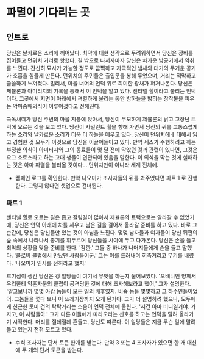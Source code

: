 # 파멸이 기다리는 곳

## 인트로

당신은 날카로운 소리에 깨어났다. 최악에 대한 생각으로 두려워하면서 당신은 장비를 집어들고 던위치 거리로 향했다. 길 밖으로 나서자마자 당신은 차가운 밤공기에서 악취를 느낀다. 간신히 묘사가 가능할 정도로 끔찍하고 자극적인 냄새와 대기의 무거운 공기가 호흡을 힘들게 만든다. 던위치의 주민들은 출입문을 봉해 두었으며, 거리는 적막하고 쓸쓸하게 느껴졌다. 멀리서, 마을 너머의 언덕 위로 희미한 광채가 퍼져나온다. 당신은 제뷸론과 아미티지의 기록을 통해서 이 언덕을 알고 있다. 센티넬 힐이라고 불리는 언덕이다. 그곳에서 지면이 아래에서 격렬하게 울리는 동안 밤하늘을 밝히는 장작불을 피우는 악마숭배의식이 이루어졌다고 전해진다.

쏙독새떼가 당신 주변의 마을 지붕에 앉아서, 당신이 무모하게 제뷸론의 낡고 고장난 트럭에 오르는 것을 보고 있다. 당신이 사일런트 힐을 향해 가면서 당신의 귀를 고통스럽게 하는 소리와 날카로운 소리가 더욱 더 하늘을 메우고 있다. 당신이 던위치에ㅔ 대해서 읽고 경험한 것 모두가 이것으로 당신을 이끌어들이고 있다. 만약 세스가 수행하려고 하는 부정한 의식이 아미티지와 그의 동료들이 몇 달 전에 막았던 것과 관련이 있다면, 그것은 요그 소토스라고 하는 고대 생물이 연관되어 있음을 말한다. 이 의식을 막는 것에 실패하는 것은 아마 파멸을 불러올 것이다... 던위치만이 아니라 세계 전체에.

* 켐페인 로그를 확인한다. 만약 나오미가 조사자들의 뒤를 봐주었다면 파트 1 로 진행한다. 그렇지 않다면 셋업으로 건너뛴다.

### 파트 1

센티넬 힐로 오르는 길은 좁고 갈림길이 많아서 제뷸론의 트럭으로는 알라갈 수 없었기에, 당신은 언덕 아래에 차를 세우고 남은 길을 걸어서 올라갈 준비를 하고 있다. 바로 그 순간에, 당신은 당신들만 있는 것이 아님을 느낀다. 몇몇 남자들과 여자들이 당신 뒤편의 숲 속에서 나타나서 총기를 휘두르며 당신들을 시야에 두고 다가온다. 당신은 손을 들고 최악의 상황을 맞을 준비를 한다. '잠깐,' 그들 중 하나가 나머지들에게 손을 들고 말했다. '클로버 클럽에서 만났던 사람들이군.' 그는 이를 드러내며 히죽거리고 무기를 내렸다. '나오미가 인사를 전하라고 했지.'

호기심이 생긴 당신은 갱 일당들이 여기서 무엇을 하는지 물어보았다. '오배니언 양께서 우리한테 약혼자분의 클럽이 공격당한 것에 대해 조사해보라고 했어,' 그가 설명한다. '알고보니까 몇몇 아캄 놈들이 모든 일의 배후였지. 비숍 놈들 몇몇하고 그 하수인들이었어. 그놈들을 쫓다 보니 이 쓰레기장까지 오게 된거야. 그가 더 설명하려 했으나, 모두에게 친근한 토미 건의 탁탁거리는 소음이 언덕 전체에 울린다. '저건 아마 비니일거야. 가자고, 이 사람들아.' 그가 다른 이들에게 따라오라는 신호를 하고는 언덕을 달려 올라가기 시작한다. 머리를 절레절레 흔들고, 당신도 따른다. 이 일당들은 지금 무슨 일에 말려들고 있는지 전혀 모르고 있다.

* 수석 조사자는 단서 토큰 한개를 받는다. 만약 3 또는 4 조사자가 있으면 한 개 대신에 두 개의 단서 토큰을 받는다.
